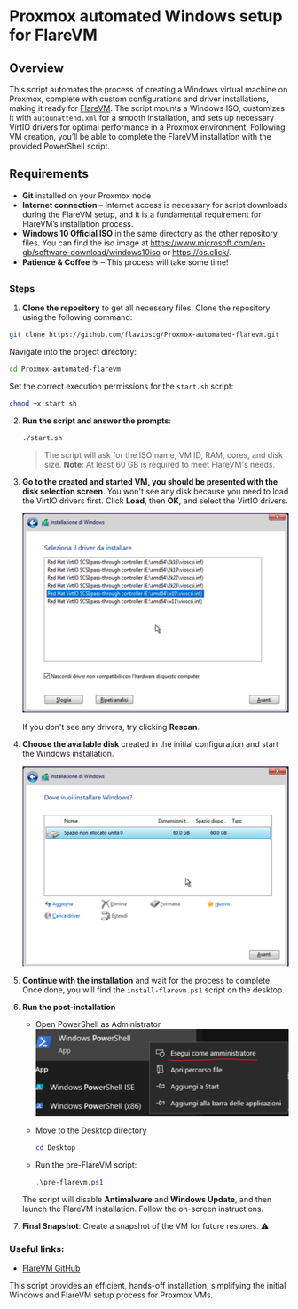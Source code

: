 # Proxmox automated Windows setup for FlareVM

## Overview
This script automates the process of creating a Windows virtual machine on Proxmox, complete with custom configurations and driver installations, making it ready for [FlareVM](https://github.com/mandiant/flare-vm). The script mounts a Windows ISO, customizes it with `autounattend.xml` for a smooth installation, and sets up necessary VirtIO drivers for optimal performance in a Proxmox environment. Following VM creation, you’ll be able to complete the FlareVM installation with the provided PowerShell script.

## Requirements
- **Git** installed on your Proxmox node
- **Internet connection** – Internet access is necessary for script downloads during the FlareVM setup, and it is a fundamental requirement for FlareVM’s installation process.
- **Windows 10 Official ISO** in the same directory as the other repository files. You can find the iso image at https://www.microsoft.com/en-gb/software-download/windows10iso or https://os.click/.
- **Patience & Coffee** ☕️ – This process will take some time!

### Steps
1. **Clone the repository** to get all necessary files.
Clone the repository using the following command:

```bash
git clone https://github.com/flavioscg/Proxmox-automated-flarevm.git
```

Navigate into the project directory:

```bash
cd Proxmox-automated-flarevm
```

Set the correct execution permissions for the `start.sh` script:

```bash
chmod +x start.sh
```

2. **Run the script and answer the prompts**:
    ```bash
    ./start.sh
    ```
    > The script will ask for the ISO name, VM ID, RAM, cores, and disk size. **Note**: At least 60 GB is required to meet FlareVM's needs.

3. **Go to the created and started VM, you should be presented with the disk selection screen**. You won't see any disk because you need to load the VirtIO drivers first. Click **Load**, then **OK**, and select the VirtIO drivers.

   ![VirtIO Driver Screenshot](screenshots/virtio.png)

   If you don't see any drivers, try clicking **Rescan**.

4. **Choose the available disk** created in the initial configuration and start the Windows installation.

   ![HDD Selection Screenshot](screenshots/hdd.png)

5. **Continue with the installation** and wait for the process to complete. Once done, you will find the `install-flarevm.ps1` script on the desktop.

6. **Run the post-installation**
   - Open PowerShell as Administrator
     ![PowerShell Screenshot](screenshots/powershell.png)

   - Move to the Desktop directory
     ```powershell
     cd Desktop
     ```
   - Run the pre-FlareVM script:
     ```powershell
     .\pre-flarevm.ps1
     ```

   The script will disable **Antimalware** and **Windows Update**, and then launch the FlareVM installation. Follow the on-screen instructions.

7. **Final Snapshot**: Create a snapshot of the VM for future restores. ⚠️

### Useful links:
- [FlareVM GitHub](https://github.com/mandiant/flare-vm)

This script provides an efficient, hands-off installation, simplifying the initial Windows and FlareVM setup process for Proxmox VMs.